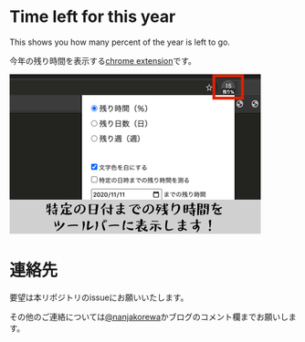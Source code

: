 # Time left for this year
This shows you how many percent of the year is left to go.

今年の残り時間を表示する[chrome extension](https://chrome.google.com/webstore/detail/eimpmoaipllafkeiaecmdanofhdpelfm?hl=ja)です。

![](screenshots/440_280.png)

# 連絡先
要望は本リポジトリのissueにお願いいたします。

その他のご連絡については<a href="https://twitter.com/nanjakorewa">@nanjakorewa</a>かブログのコメント欄までお願いします。